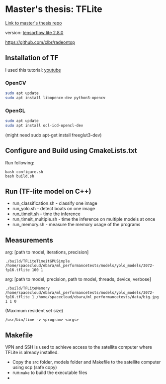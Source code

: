 # Master's thesis: TFLite
[Link to master's thesis repo](https://github.com/Sara980710/master_thesis)

version: [tensorflow lite 2.8.0](https://github.com/tensorflow/tensorflow/releases/tag/v2.8.0)

https://github.com/clbr/radeontop

## Installation of TF
I used this tutorial: [youtube](https://www.youtube.com/playlist?list=PLYV_j9XEhvorTV-ClcNA2xUb5YsdUHgRX)

### OpenCV
````bash
sudo apt update
sudo apt install libopencv-dev python3-opencv
````
### OpenGL
````bash
sudo apt update
sudo apt install ocl-icd-opencl-dev
````
(might need sudo apt-get install freeglut3-dev)

## Configure and Build using CmakeLists.txt
Run following:
````
bash configure.sh
bash build.sh
````
## Run (TF-lite model on C++)
* run_classification.sh - classify one image
* run_yolo.sh - detect boats on one image
* run_timeit.sh - time the inference
* run_timeit_multiple.sh - time the inference on multiple models at once
* run_memory.sh - measure the memory usage of the programs

## Measurements
arg: [path to model, iterations, precision]
````
./build/TFLiteTimeitGPUSimple /home/spacecloud/ebara/ml_performancetests/models/yolo_models/3072-fp16.tflite 100 1 
````
arg: [path to model, precision, path to model, threads, device, verbose]
````
./build/TFLiteMemory /home/spacecloud/ebara/ml_performancetests/models/yolo_models/3072-fp16.tflite 1 /home/spacecloud/ebara/ml_performancetests/data/big.jpg 1 1 0
````
(Maximum resident set size)
````
/usr/bin/time -v <program> <args>
````
## Makefile
VPN and SSH is used to achieve access to the satellite computer where TFLite is already installed.
* Copy the src folder, models folder and Makefile to the satellite computer using scp (safe copy)
* run:```` make ```` to build the executable files
* 

